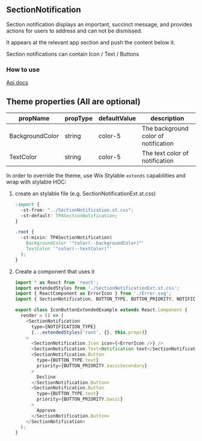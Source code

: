 ## SectionNotification
Section notification displays an important, succinct message, and provides actions for users to address and can not be dismissed.

It appears at the relevant app section and push the content below it.

Section notifications can contain Icon / Text / Buttons

### How to use

[Api docs](https://wix-wix-ui-tpa.surge.sh/?path=//story/components--sectionnotification)

## Theme properties (All are optional)

| propName         | propType | defaultValue                     | description                            |
|------------------|----------|----------------------------------|----------------------------------------|
| BackgroundColor  | string   | color-5                          | The background color of notification   |
| TextColor        | string   | color-5                          | The text color of notification         |

In order to override the theme, use Wix Stylable `extends` capabilities and wrap with stylable HOC:

1. create an stylable file (e.g. SectionNotificationExt.st.css)
    ``` css
    :import {
      -st-from: "../SectionNotification.st.css";
      -st-default: TPASectionNotification;
    }

    .root {
      -st-mixin: TPASectionNotification(
        BackgroundColor '"color(--backgroundColor)"'
        TextColor '"color(--textColor)"'
      );
    }
    ```

2. Create a component that uses it
    ``` javascript
    import * as React from 'react';
    import extendedStyles from './SectionNotificationExt.st.css';
    import { ReactComponent as ErrorIcon } from './Error.svg';
    import { SectionNotification, BUTTON_TYPE, BUTTON_PRIORITY, NOTIFICATION_TYPE } from 'wix-ui-tpa/SectionNotification';

    export class IconButtonExtendedExample extends React.Component {
      render = () => (
        <SectionNotification
          type={NOTIFICATION_TYPE}
          {...extendedStyles('root', {}, this.props)}
        >
          <SectionNotification.Icon icon={<ErrorIcon />} />
          <SectionNotification.Text>Notification text</SectionNotification.Text>
          <SectionNotification.Button
            type={BUTTON_TYPE.text}
            priority={BUTTON_PRIORITY.basicSecondary}
          >
            Decline
          </SectionNotification.Button>
          <SectionNotification.Button
            type={BUTTON_TYPE.text}
            priority={BUTTON_PRIORITY.basic}
          >
            Approve
          </SectionNotification.Button>
        </SectionNotification>
      );
    }
    ```
